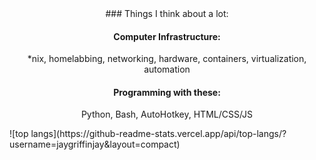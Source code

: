 <center> 
### Things I think about a lot:

#### Computer Infrastructure:
*nix, homelabbing, networking, hardware, containers, virtualization, automation

#### Programming with these:
Python, Bash, AutoHotkey, HTML/CSS/JS
</center>
![top langs](https://github-readme-stats.vercel.app/api/top-langs/?username=jaygriffinjay&layout=compact)
